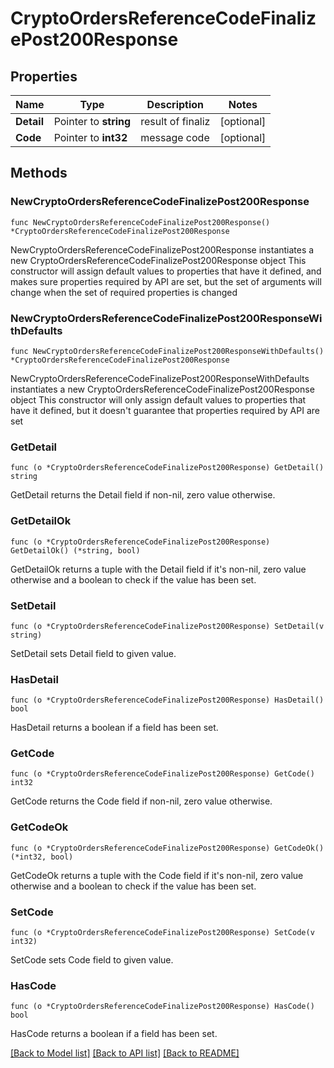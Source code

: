 # CryptoOrdersReferenceCodeFinalizePost200Response

## Properties

Name | Type | Description | Notes
------------ | ------------- | ------------- | -------------
**Detail** | Pointer to **string** | result of finaliz | [optional] 
**Code** | Pointer to **int32** | message code | [optional] 

## Methods

### NewCryptoOrdersReferenceCodeFinalizePost200Response

`func NewCryptoOrdersReferenceCodeFinalizePost200Response() *CryptoOrdersReferenceCodeFinalizePost200Response`

NewCryptoOrdersReferenceCodeFinalizePost200Response instantiates a new CryptoOrdersReferenceCodeFinalizePost200Response object
This constructor will assign default values to properties that have it defined,
and makes sure properties required by API are set, but the set of arguments
will change when the set of required properties is changed

### NewCryptoOrdersReferenceCodeFinalizePost200ResponseWithDefaults

`func NewCryptoOrdersReferenceCodeFinalizePost200ResponseWithDefaults() *CryptoOrdersReferenceCodeFinalizePost200Response`

NewCryptoOrdersReferenceCodeFinalizePost200ResponseWithDefaults instantiates a new CryptoOrdersReferenceCodeFinalizePost200Response object
This constructor will only assign default values to properties that have it defined,
but it doesn't guarantee that properties required by API are set

### GetDetail

`func (o *CryptoOrdersReferenceCodeFinalizePost200Response) GetDetail() string`

GetDetail returns the Detail field if non-nil, zero value otherwise.

### GetDetailOk

`func (o *CryptoOrdersReferenceCodeFinalizePost200Response) GetDetailOk() (*string, bool)`

GetDetailOk returns a tuple with the Detail field if it's non-nil, zero value otherwise
and a boolean to check if the value has been set.

### SetDetail

`func (o *CryptoOrdersReferenceCodeFinalizePost200Response) SetDetail(v string)`

SetDetail sets Detail field to given value.

### HasDetail

`func (o *CryptoOrdersReferenceCodeFinalizePost200Response) HasDetail() bool`

HasDetail returns a boolean if a field has been set.

### GetCode

`func (o *CryptoOrdersReferenceCodeFinalizePost200Response) GetCode() int32`

GetCode returns the Code field if non-nil, zero value otherwise.

### GetCodeOk

`func (o *CryptoOrdersReferenceCodeFinalizePost200Response) GetCodeOk() (*int32, bool)`

GetCodeOk returns a tuple with the Code field if it's non-nil, zero value otherwise
and a boolean to check if the value has been set.

### SetCode

`func (o *CryptoOrdersReferenceCodeFinalizePost200Response) SetCode(v int32)`

SetCode sets Code field to given value.

### HasCode

`func (o *CryptoOrdersReferenceCodeFinalizePost200Response) HasCode() bool`

HasCode returns a boolean if a field has been set.


[[Back to Model list]](../README.md#documentation-for-models) [[Back to API list]](../README.md#documentation-for-api-endpoints) [[Back to README]](../README.md)


